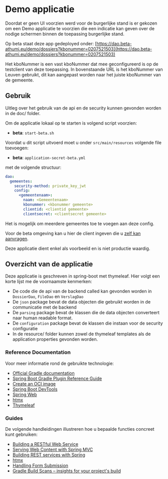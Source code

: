# Demo applicatie
Doordat er geen UI voorzien werd voor de burgerlijke stand is er gekozen om een Demo applicatie te voorzien die een indicatie kan geven over de 
nodige schermen binnen de toepassing burgerlijke stand. 

Op beta staat deze app gedeployed onder: [https://dao.beta-athumi.eu/demo/dossiers?kbonummer=0207521503](https://dao.beta-athumi.eu/demo/dossiers?kbonummer=0207521503)

Het kboNummer is een vast kboNummer dat mee geconfigureerd is op de testclient van deze toepassing. In bovenstaande URL is het kboNummer van Leuven gebruikt, dit kan aangepast worden naar het juiste kboNummer van de gemeente.


## Gebruik
Uitleg over het gebruik van de api en de security kunnen gevonden worden in de doc/ folder.

Om de applicatie lokaal op te starten is volgend script voorzien:
- **beta**: `start-beta.sh`

Voordat u dit script uitvoerd moet u onder `src/main/resources` volgende file toevoegen:
- **beta**: `application-secret-beta.yml`

met de volgende structuur:
```yaml
dao:
  gemeentes:
    security-method: private_key_jwt
    config:
      <gemeentenaam>:
        naam: <Gemeentenaam>
        kbonummer: <kbonummer gemeente>
        clientid: <clientid gemeente>
        clientsecret: <clientsecret gemeente>
```
Het is mogelijk om meerdere gemeentes toe te voegen aan deze config.

Voor de beta omgeving kan u hier de client ingeven die u [zelf kan aanvragen](../../../algemeen/security/client-aanvragen.md).

Deze applicatie dient enkel als voorbeeld en is niet productie waardig.

## Overzicht van de applicatie
Deze applicatie is geschreven in spring-boot met thymeleaf.
Hier volgt een korte lijst me de voornaamste kenmerken:
* De code die de api van de backend called kan gevonden worden in `DossierDao`, `FileDao` en `VerslagDao`
* De `json` package bevat de data objecten die gebruikt worden in de communicatie met de backend
* De `parsing` package bevat de klassen die de data objecten converteert naar human readable format.
* De `configuration` package bevat de klassen die instaan voor de security configuratie
* In de resource/ folder kunnen zowel de thymeleaf templates als de application properties gevonden worden.

### Reference Documentation

Voor meer informatie rond de gebruikte technologie:

* [Official Gradle documentation](https://docs.gradle.org)
* [Spring Boot Gradle Plugin Reference Guide](https://docs.spring.io/spring-boot/3.3.3/gradle-plugin)
* [Create an OCI image](https://docs.spring.io/spring-boot/3.3.3/gradle-plugin/packaging-oci-image.html)
* [Spring Boot DevTools](https://docs.spring.io/spring-boot/docs/3.3.3/reference/htmlsingle/index.html#using.devtools)
* [Spring Web](https://docs.spring.io/spring-boot/docs/3.3.3/reference/htmlsingle/index.html#web)
* [htmx](https://github.com/wimdeblauwe/htmx-spring-boot)
* [Thymeleaf](https://docs.spring.io/spring-boot/docs/3.3.3/reference/htmlsingle/index.html#web.servlet.spring-mvc.template-engines)

### Guides

De volgende handleidingen illustreren hoe u bepaalde functies concreet kunt gebruiken:

* [Building a RESTful Web Service](https://spring.io/guides/gs/rest-service/)
* [Serving Web Content with Spring MVC](https://spring.io/guides/gs/serving-web-content/)
* [Building REST services with Spring](https://spring.io/guides/tutorials/rest/)
* [htmx](https://www.youtube.com/watch?v=j-rfPoXe5aE)
* [Handling Form Submission](https://spring.io/guides/gs/handling-form-submission/)
* [Gradle Build Scans – insights for your project's build](https://scans.gradle.com#gradle)
